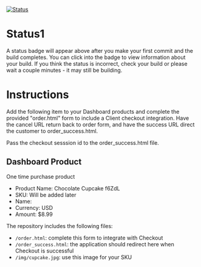 [![Status](https://img.shields.io/badge/status-SUBMITTABLE%20COMMIT:%209fc232ce888f86f73d6c4f5637379f4e69bf8c09-brightgreen.svg)](https://github.com/crowdbotics-challenges/bakery_scaffold_WgyZF7AjYj4qMAic/commit/9fc232ce888f86f73d6c4f5637379f4e69bf8c09)



# Status1

A status badge will appear above after you make your first commit and the build completes. You can click into the badge to view information about your build. If you think the status is incorrect, check your build or please wait a couple minutes - it may still be building.

# Instructions

Add the following item to your Dashboard products and complete the provided "order.html" form to include a Client checkout integration. Have the cancel URL return back to order form, and have the success URL direct the customer to order_success.html.

Pass the checkout sesssion id to the order_success.html file.

## Dashboard Product
One time purchase product
* Product Name: Chocolate Cupcake f6ZdL
* SKU: Will be added later
* Name: 
* Currency: USD
* Amount: $8.99

The repository includes the following files:
* `/order.html`: complete this form to integrate with Checkout
* `/order_success.html`: the application should redirect here when Checkout is successful
* `/img/cupcake.jpg`: use this image for your SKU
